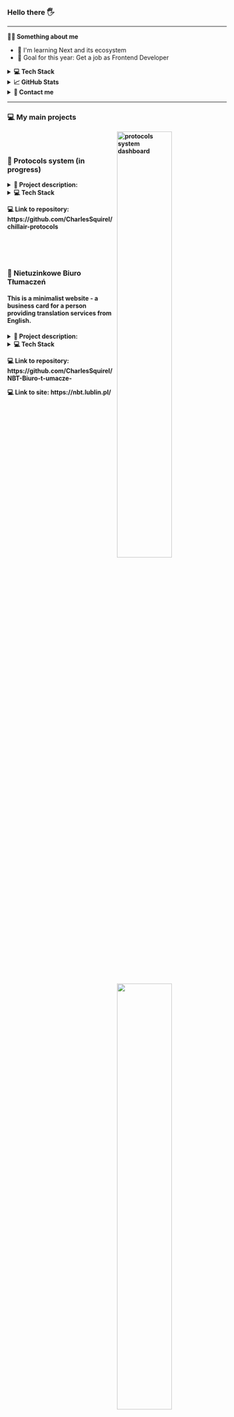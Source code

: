 ### Hello there 🖐

---

**💁‍♂️ Something about me**

<ul>

  <li> 🔭 I'm learning Next and its ecosystem
  <li> 🎯 Goal for this year: Get a job as Frontend Developer
</ul>

<details>
<summary><b>💻 Tech Stack</b></summary>

![Next JS](https://img.shields.io/badge/Next-black?style=for-the-badge&logo=next.js&logoColor=white)
![React](https://img.shields.io/badge/react-%2320232a.svg?style=for-the-badge&logo=react&logoColor=%2361DAFB)
![TypeScript](https://img.shields.io/badge/typescript-%23007ACC.svg?style=for-the-badge&logo=typescript&logoColor=white)
![JavaScript](https://img.shields.io/badge/javascript-%23323330.svg?style=for-the-badge&logo=javascript&logoColor=%23F7DF1E)

![NESTJS](https://img.shields.io/badge/nestjs-%23E0234E.svg?style=for-the-badge&logo=nestjs&logoColor=white)
![MongoDB](https://img.shields.io/badge/MongoDB-%234ea94b.svg?style=for-the-badge&logo=mongodb&logoColor=white)
![Jest](https://img.shields.io/badge/-jest-%23C21325?style=for-the-badge&logo=jest&logoColor=white)
![Testing-Library](https://img.shields.io/badge/-TestingLibrary-%23E33332?style=for-the-badge&logo=testing-library&logoColor=white)
![SASS](https://img.shields.io/badge/Sass-CC6699?style=for-the-badge&logo=sass&logoColor=white)
![TailwindCSS](https://img.shields.io/badge/tailwindcss-%2338B2AC.svg?style=for-the-badge&logo=tailwind-css&logoColor=white)
![StyledComponents](https://img.shields.io/badge/styled%20components-%2320232a.svg?style=for-the-badge&logo=styledcomponents&logoColor=%DB7093)

![Git](https://img.shields.io/badge/git-%23F05033.svg?style=for-the-badge&logo=git&logoColor=white)
![GitHub](https://img.shields.io/badge/github-%23121011.svg?style=for-the-badge&logo=github&logoColor=white)
![NPM](https://img.shields.io/badge/NPM-%23000000.svg?style=for-the-badge&logo=npm&logoColor=white)
![ESLint](https://img.shields.io/badge/eslint-3A33D1?style=for-the-badge&logo=eslint&logoColor=white)
![Prettier](https://img.shields.io/badge/prettier-1A2C34?style=for-the-badge&logo=prettier&logoColor=F7BA3E)
![Visual Studio Code](https://img.shields.io/badge/Visual%20Studio%20Code-0078d7.svg?style=for-the-badge&logo=visual-studio-code&logoColor=white)

</details>
  
<details>
  <summary><b>📈 GitHub Stats </b></summary>
  <br /> 
  <img alt="CharlesSquirel's GitHub Stats" src="https://github-readme-stats.vercel.app/api?username=CharlesSquirel&show_icons=true&hide_border=false&title_color=ff652f&icon_color=FFE400&bg_color=09131B&text_color=ffffff&border_color=0c1a25" />
</details>

<details>
  <summary><b>📧 Contact me</b></summary>
  <br />
  <ul>
    <li><strong>E-mail: </strong><code>karol.wiewiorka@gmail.com</code></li>
    <li><strong><a href="https://www.linkedin.com/in/karol-wiewi%C3%B3rka-867726235/"> Linkedin </a>
  </ul>
</details>

---

### 💻 My main projects

<a href="https://github.com/CharlesSquirel/chillair-protocols" target="_blank">
	<img src="https://i.imgur.com/Dh6bHQv.jpeg" alt="protocols system dashboard" width="50%" align="right" >
	<br></br>
</a>
	
<h3>📌 Protocols system (in progress)</h3>
<details>
	<summary><b>📑 Project description:</b></summary>
	
<p>The system allows the user to create, edit and delete various types of protocols from the air conditioning and refrigeration industry, sort and search them, create PDF versions and send them by e-mail. Also includes user login and registration</p>
</details>
<details>
<summary><b>💻 Tech Stack</b></summary>
<ul>
<li>NEXT</li>
<li>Typescript</li>
<li>Tailwind</li>
<li>React Hook Form with Zod</li>
<li>Next-Auth</li>
<li>MongoDB</li>
<li>Puppeteer</li>
<li>Nodemailer</li>
<li>Prisma</li>
</ul>
</details>
<p>💻 Link to repository: https://github.com/CharlesSquirel/chillair-protocols </p>

<br>
</br>

<a href="https://github.com/CharlesSquirel/NBT-Biuro-t-umacze-" target="_blank">
	<img src="https://i.imgur.com/wKw3nqk.png" width="50%" align="right" >
</a>
  <br>
<h3>📌 Nietuzinkowe Biuro Tłumaczeń </h3>
<h4>This is a minimalist website - a business card for a person providing translation services from English.</h4>
<details>
	<summary><b>📑 Project description: </b></summary>
<p> This is actually my first, fully commercial project, which I supervised from idea and design to final deployment.

It came out of the need of my dear friend, for whom I made it. I invited a designer to cooperate with me, who, like me, is learning her craft and collecting projects for her portfolio. At this point I would like to thank her very much.

The website is supposed to be minimalist, business card-like with a certain number of subpages and a contact form.

I decided to use Next due to its native SEO optimization and possible future expansion of the project with CMS and internationalization. This technology also proved helpful in issuing a simple API for nodemailer.</p>
</details>
<details>
<summary><b>💻 Tech Stack</b></summary>
<ul>
<li>NEXT</li>
<li>Typescript</li>
<li>CSS Modules</li>
<li>React Hook Form with Yup</li>
<li>react-google-recaptcha</li>
<li>Nodemailer</li>
<li>Jest with React Testing Library</li>
</ul>
</details>
<p>💻 Link to repository: https://github.com/CharlesSquirel/NBT-Biuro-t-umacze- </p>
<p>💻 Link to site: https://nbt.lublin.pl/ </p>
